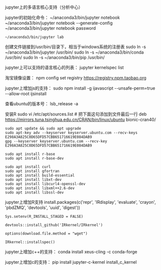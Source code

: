 jupyter上的多语言核心支持（分析中心）

jupyter的初始化命令：
    ~/anaconda3/bin/jupyter notebook
    ~/anaconda3/bin/jupyter notebook --generate-config
    ~/anaconda3/bin/jupyter notebook password

    ~/anaconda3/bin/jupyter lab

创建文件链接到/usr/bin/目录下，相当于windows系统的注册表
    sudo ln -s ~/anaconda3/bin/jupyter  /usr/bin/
    sudo ln -s ~/anaconda3/bin/conda  /usr/bin/
    sudo ln -s ~/anaconda3/bin/pip  /usr/bin/

jupyter上可以支持的语言核心的列表：
    jupyter kernelspec list

淘宝镜像设置：
    npm config set registry https://registry.npm.taobao.org

jupyter上增加js的支持：
    sudo npm install -g ijavascript --unsafe-perm=true --allow-root
    ijsinstall

查看ubuntu的版本号：
    lsb_release -a

安装R
    sudo vi /etc/apt/sources.list
    # 把下面这句添加到文件最后一行
    deb https://mirrors.tuna.tsinghua.edu.cn/CRAN/bin/linux/ubuntu bionic-cran40/

    sudo apt update && sudo apt upgrade
    sudo apt-key adv --keyserver keyserver.ubuntu.com --recv-keys E298A3A825C0D65DFD57CBB651716619E084DAB9
    gpg --keyserver keyserver.ubuntu.com --recv-key E298A3A825C0D65DFD57CBB651716619E084DAB9

    sudo apt install r-base
    sudo apt install r-base-dev

    sudo apt install curl
    sudo apt install gfortran
    sudo apt install build-essential 
    sudo apt install libxt-dev 
    sudo apt install libcurl4-openssl-dev
    sudo apt install libxml++2.6-dev
    sudo apt install libssl-dev

jupyter上增加R支持
    install.packages(c('repr', 'IRdisplay', 'evaluate', 'crayon', 'pbdZMQ', 'devtools', 'uuid', 'digest'))

    Sys.setenv(R_INSTALL_STAGED = FALSE)

    devtools::install_github('IRkernel/IRkernel')

    options(download.file.method = "wget")

    IRkernel::installspec()

jupyter上增加c++的支持：
    conda install xeus-cling -c conda-forge

jupyter上增加c的支持：
    pip install jupyter-c-kernel
    install_c_kernel